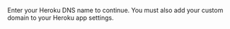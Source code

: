 Enter your Heroku DNS name to continue. You must also add your custom domain to your Heroku app settings.
